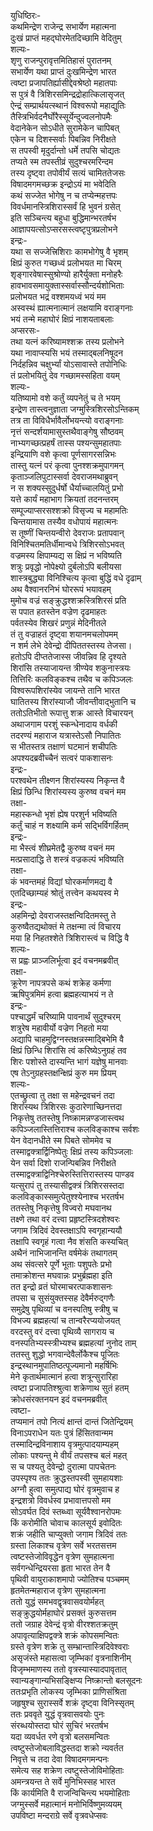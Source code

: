 युधिष्ठिरः-  
कथमिन्द्रेण राजेन्द्र सभार्येण महात्मना  
दुःखं प्राप्तं महद्घोरमेतदिच्छामि वेदितुम्  
शल्यः-  
शृणु राजन्पुरावृत्तमितिहासं पुरातनम्  
सभार्येण यथा प्राप्तं दुःखमिन्द्रेण भारत  
त्वष्टा प्रजापतिर्ह्यासीद्देवश्रेष्ठो महातपाः  
स पुत्रं वै त्रिशिरसमिन्द्रद्रोहात्किलासृजत्  
ऐन्द्रं सम्प्रार्थयत्स्थानं विश्वरूपो महाद्युतिः  
तैस्त्रिभिर्वदनैर्घोरैस्सूर्येन्दुज्वलनोपमैः  
वेदानेकेन सोऽधीते सुरामेकेन चापिबत्  
एकेन च दिशस्सर्वाः पिबन्निव निरीक्षते  
स तपस्वी मृदुर्दान्तो धर्मे तपसि चोद्यतः  
तप्यते स्म तपस्तीव्रं सुदुश्चरमरिन्दम  
तस्य दृष्ट्वा तपोवीर्यं सत्यं चामिततेजसः  
विषादमगमच्छक्र इन्द्रोऽयं मा भवेदिति  
कथं सज्जेत भोगेषु न च तप्येन्महत्तपः  
विवर्धमानस्त्रिशिरास्सर्वं हि भुवनं ग्रसेत्  
इति सञ्चिन्त्य बहुधा बुद्धिमान्भरतर्षभ  
आज्ञापयत्सोऽप्सरसस्त्वष्टृपुत्रप्रलोभने  
इन्द्रः-  
यथा स सज्जेत्त्रिशिराः कामभोगेषु वै भृशम्  
क्षिप्रं कुरुत गच्छध्वं प्रलोभयत मा चिरम्  
शृङ्गारवेषास्सुश्रोण्यो हारैर्युक्ता मनोहरैः  
हावभावसमायुक्तास्सर्वास्सौन्दर्यशोभिताः  
प्रलोभयत भद्रं वश्शमयध्वं भयं मम  
अस्वस्थं ह्यात्मनात्मानं लक्षयामि वराङ्गनाः  
भयं तन्मे महाघोरं क्षिप्रं नाशयताबलाः  
अप्सरसः-  
तथा यत्नं करिष्यामश्शक्र तस्य प्रलोभने  
यथा नावाप्स्यसि भयं तस्माद्बलनिषूदन  
निर्दहन्निव चक्षुर्भ्यां योऽसावास्ते तपोनिधिः  
तं प्रलोभयितुं देव गच्छामस्सहिता वयम्  
शल्यः-  
यतिष्यामो वशे कर्तुं व्यपनेतुं च ते भयम्  
इन्द्रेण तास्त्वनुज्ञाता जग्मुस्त्रिशिरसोऽन्तिकम्  
तत्र ता विविधैर्भावैर्लोभयन्त्यो वराङ्गनाः  
नृत्तं सन्दर्शयामासुस्तथैवाङ्गेषु सौष्ठवम्  
नाभ्यगच्छत्प्रहर्षं तास्स पश्यन्सुमहातपाः  
इन्द्रियाणि वशे कृत्वा पूर्णसागरसन्निभः  
तास्तु यत्नं परं कृत्वा पुनश्शक्रमुपागमन्  
कृताञ्जलिपुटास्सर्वा देवराजमथाब्रुवन्  
न स शक्यस्सुदुर्धर्षो धैर्याच्चालयितुं प्रभो  
यत्ते कार्यं महाभाग क्रियतां तदनन्तरम्  
सम्पूज्याप्सरसश्शक्रो विसृज्य च महामतिः  
चिन्तयामास तस्यैव वधोपायं महात्मनः  
स तूष्णीं चिन्तयन्वीरो देवराजः प्रतापवान्  
विनिश्चितमतिर्धीमान्वधे त्रिशिरसोऽभवत्  
वज्रमस्य क्षिपाम्यद्य स क्षिप्रं न भविष्यति  
शत्रुः प्रवृद्धो नोपेक्ष्यो दुर्बलोऽपि बलीयसा  
शास्त्रबुद्ध्या विनिश्चित्य कृत्वा बुद्धिं वधे दृढाम्  
अथ वैश्वानरनिभं घोररूपं भयावहम्  
मुमोच वज्रं सङ्क्रुद्धश्शक्रस्त्रिशिरसं प्रति  
स पपात हतस्तेन वज्रेण दृढमाहतः  
पर्वतस्येव शिखरं प्रणुन्नं मेदिनीतले  
तं तु वज्राहतं दृष्ट्वा शयानमचलोपमम्  
न शर्म लेभे देवेन्द्रो दीपिततस्तस्य तेजसा।  
हतोऽपि दीप्ततेजास्स जीवन्निव हि दृश्यते  
शिरांसि तस्याजायन्त त्रीण्येव शकुनास्त्रयः  
तित्तिरिः कलविङ्कश्च तथैव च कपिञ्जलः  
विश्वरूपशिरांस्येव जायन्ते तानि भारत  
घातितस्य शिरांस्याजौ जीवन्तीवाद्भुतानि च  
ततोऽतिभीतो रूपात्तु शक्र आस्ते विचारयन्  
अथाजगाम परशुं स्कन्धेनादाय वर्धकी  
तदरण्यं महाराज यत्रास्तेऽसौ निपातितः  
स भीतस्तत्र तक्षाणं घटमानं शचीपतिः  
अपश्यदब्रवीच्चैनं सत्वरं पाकशासनः  
इन्द्रः-  
परश्वथेन तीक्ष्णन शिरांस्यस्य निकृन्त वै  
क्षिप्रं छिन्धि शिरांस्यस्य कुरुष्व वचनं मम  
तक्षा-  
महास्कन्धो भृशं ह्येष परशुर्न भविष्यति  
कर्तुं चाहं न शक्ष्यामि कर्म सद्भिर्विगर्हितम्  
इन्द्रः-  
मा भैस्त्वं शीघ्रमेतद्वै कुरुष्व वचनं मम  
मत्प्रसादाद्धि ते शस्त्रं वज्रकल्पं भविष्यति  
तक्षा-  
कं भवन्तमहं विद्यां घोरकर्माणमद्य वै  
एतदिच्छाम्यहं श्रोतुं तत्त्वेन कथयस्व मे  
इन्द्रः-  
अहमिन्द्रो देवराजस्तक्षन्विदितमस्तु ते  
कुरुष्वैतद्यथोक्तं मे तक्षन्मा त्वं विचारय  
मया हि निहतश्शेते त्रिशिरास्त्वं च विद्धि वै  
शल्यः-  
स प्रह्वः प्राञ्जलिर्भूत्वा इदं वचनमब्रवीत्  
तक्षा-  
क्रूरेण नापत्रपसे कथं शक्रेह कर्मणा  
ऋषिपुत्रमिमं हत्वा ब्रह्महत्याभयं न ते  
इन्द्रः-  
पश्चाद्धर्मं चरिष्यामि पावनार्थं सुदुश्चरम्  
शत्रुरेष महावीर्यो वज्रेण निहतो मया  
अद्यापि चाहमुद्विग्नस्तक्षन्नस्माद्बिभेमि वै  
क्षिप्रं छिन्धि शिरांसि त्वं करिष्येऽनुग्रहं तव  
शिरः पशोस्ते दास्यन्ति भागं यज्ञेषु मानवाः  
एष तेऽनुग्रहस्तक्षन्क्षिप्रं कुरु मम प्रियम्  
शल्यः-  
एतच्छ्रुत्वा तु तक्षा स महेन्द्रवचनं तदा  
शिरांस्यथ त्रिशिरसः कुठारेणाच्छिनत्तदा  
निकृत्तेषु ततस्तेषु निष्क्रामन्नण्डजास्त्वथ  
कपिञ्जलास्तित्तिराश्च कलविङ्काश्च सर्वशः  
येन वेदानधीते स्म पिबते सोममेव च  
तस्माद्वक्त्रार्द्विनिष्पेतुः क्षिप्रं तस्य कपिञ्जलाः  
येन सर्वा दिशो राजन्पिबन्निव निरीक्षते  
तस्माद्वक्त्राद्विनिश्चेरुस्तित्तिरास्तस्य पाण्डव  
यत्सुरापं तु तस्यासीद्वक्त्रं त्रिशिरसस्तदा  
कलविङ्कास्समुत्पेतुश्श्येनाश्च भरतर्षभ  
ततस्तेषु निकृत्तेषु विज्वरो मघवानथ  
तक्ष्णे तथा वरं दत्त्वा प्रहृष्टस्त्रिदशेश्वरः  
जगाम त्रिदिवं देवस्तक्षाऽपि स्वगृहान्ययौ  
तक्षापि स्वगृहं गत्वा नैव शंसति कस्यचित्  
अथैनं नाभिजानन्ति वर्षमेकं तथागतम्  
अथ संवत्सरे पूर्णे भूताः पशुपतेः प्रभो  
तमाक्रोशन्त मघवान्नः प्रभुर्ब्रह्महा इति  
तत इन्द्रो व्रतं घोरमाचरत्पाकशासनः  
तपसा च सुसंयुक्तस्सह देवैर्मरुद्गणैः  
समुद्रेषु पृथिव्यां च वनस्पतिषु स्त्रीषु च  
विभज्य ब्रह्महत्यां च तान्वरैरप्ययोजयत्  
वरदस्तु वरं दत्त्वा पृथिव्यै सागराय च  
वनस्पतिभ्यस्स्त्रीभ्यश्च ब्रह्महत्यां नुनोद ताम्  
ततस्तु शुद्धो भगवान्देवैर्लोकैश्च पूजितः  
इन्द्रस्थानमुपातिष्ठत्पूज्यमानो महर्षिभिः  
मेने कृतार्थमात्मानं हत्वा शत्रून्सुरारिहा  
त्वष्टा प्रजापतिश्श्रुत्वा शक्रेणाथ सुतं हतम्  
क्रोधसंरक्तनयन इदं वचनमब्रवीत्  
त्वष्टा-  
तप्यमानं तपो नित्यं क्षान्तं दान्तं जितेन्द्रियम्  
विनाऽपराधेन यतः पुत्रं हिंसितवान्मम  
तस्मादिन्द्रविनाशाय वृत्रमुत्पादयाम्यहम्  
लोकाः पश्यन्तु मे वीर्यं तपसश्च बलं महत्  
स च पश्यतु देवेन्द्रो दुरात्मा पापचेतनः  
उपस्पृश्य ततः क्रुद्धस्तपस्वी सुमहायशाः  
अग्नौ हुत्वा समुत्पाद्य घोरं वृत्रमुवाच ह  
इन्द्रशत्रो विवर्धस्व प्रभावात्तपसो मम  
सोऽवर्घत दिवं स्तब्ध्वा सूर्यवैश्वानरोपमः  
किं करोमीति चोवाच कालसूर्य इवोदितः  
शक्रं जहीति चाप्युक्तो जगाम त्रिदिवं ततः  
ग्रस्ता लिकाश्च वृत्रेण सर्वे भरतसत्तम  
त्वष्टस्तेजोविवृद्धेन वृत्रेण सुमहात्मना  
सर्वगन्धेन्द्रियरसा हृता भारत तेन वै  
पृथिवी वायुराकाशमापो ज्योतिश्च पञ्चमम्  
हृतमेतन्महाराज वृत्रेण सुमहात्मना  
ततो युद्धं समभवद्वृत्रवासवयोर्महत्  
सङ्क्रुद्धयोर्महाघोरं प्रसक्तं कुरुसत्तम  
ततो जग्राह देवेन्द्रं वृत्रो वीरश्शतक्रतुम्  
अपावृत्याक्षिपद्वक्त्रे शक्रं कोपसमन्वितः  
ग्रस्ते वृत्रेण शक्रे तु सम्भ्रान्तास्त्रिदिवेश्वराः  
असृजंस्ते महासत्वा जृम्भिकां वृत्रनाशिनीम्  
विजृम्भमाणस्य ततो वृत्रस्यास्यादपावृतात्  
स्वान्यङ्गान्यभिसङ्क्षिप्य निष्क्रान्तो बलसूदनः  
ततःप्रभृति लोकस्य जृम्भिका प्राणिसंश्रिता  
जहृषुश्च सुरास्सर्वे शक्रं दृष्ट्वा विनिस्सृतम्  
ततः प्रववृते युद्धं वृत्रवासवयोः पुनः  
संरब्धयोस्तदा घोरं सुचिरं भरतर्षभ  
यदा व्यवर्धत रणे वृत्रो बलसमन्वितः  
त्वष्टुस्तेजोबलाविद्धस्तदा शक्रो न्यवर्तत  
निवृत्ते च तदा देवा विषादमगमन्पनः  
समेत्य सह शक्रेण त्वष्टुस्तेजोविमोहिताः  
अमन्त्रयन्त ते सर्वे मुनिभिस्सह भारत  
किं कार्यमिति वै राजन्विचिन्त्य भयमोहिताः  
जग्मुस्सर्वे महात्मानं मनोभिर्विष्णुमव्ययम्  
उपविष्टा मन्दराग्रे सर्वे वृत्रवधेप्सवः  
